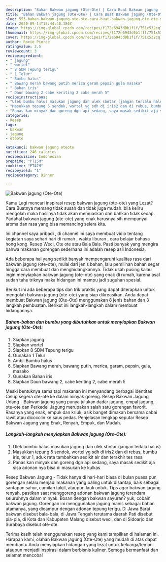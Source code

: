 ```yaml
---
description: "Bahan Bakwan jagung (Ote-Ote) | Cara Buat Bakwan jagung (Ote-Ote) Yang Mudah Dan Praktis"
title: "Bahan Bakwan jagung (Ote-Ote) | Cara Buat Bakwan jagung (Ote-Ote) Yang Mudah Dan Praktis"
slug: 553-bahan-bakwan-jagung-ote-ote-cara-buat-bakwan-jagung-ote-ote-yang-mudah-dan-praktis
date: 2020-09-14T15:44:40.180Z
image: https://img-global.cpcdn.com/recipes/f172e6943d0b1f1f/751x532cq70/bakwan-jagung-ote-ote-foto-resep-utama.jpg
thumbnail: https://img-global.cpcdn.com/recipes/f172e6943d0b1f1f/751x532cq70/bakwan-jagung-ote-ote-foto-resep-utama.jpg
cover: https://img-global.cpcdn.com/recipes/f172e6943d0b1f1f/751x532cq70/bakwan-jagung-ote-ote-foto-resep-utama.jpg
author: Roxie Pierce
ratingvalue: 3.5
reviewcount: 3
recipeingredient:
- " jagung"
- " wortel"
- " 8 SDM Tepung terigu"
- " 1 Telur"
- " Bumbu halus"
- " Bawang merah bawang putih merica garam pepsin gula masako"
- " Bahan iris"
- " Daun bawang 2 cabe keriting 2 cabe merah 5"
recipeinstructions:
- "Ulek bumbu halus masukan jagung dan ulek sbntar (jangan terlalu halus)"
- "Masukkan tepung 5 sendok, wortel yg sdh di iris2 dan di rebus, bumbu iris, telur 1, aduk rata tambahkan sedikit air dan terakhir tes rasa"
- "Panas kan minyak dan goreng dgn api sedang, saya masak sedikit aja sisa adonan nya bisa di masukan ke kulkas"
categories:
- Resep
tags:
- bakwan
- jagung
- oteote

katakunci: bakwan jagung oteote 
nutrition: 246 calories
recipecuisine: Indonesian
preptime: "PT15M"
cooktime: "PT47M"
recipeyield: "1"
recipecategory: Dinner

---
```



![Bakwan jagung (Ote-Ote)](https://img-global.cpcdn.com/recipes/f172e6943d0b1f1f/751x532cq70/bakwan-jagung-ote-ote-foto-resep-utama.jpg)

Kamu Lagi mencari inspirasi resep bakwan jagung (ote-ote) yang Lezat? Cara Buatnya memang tidak susah dan tidak juga mudah. bila keliru mengolah maka hasilnya tidak akan memuaskan dan bahkan tidak sedap. Padahal bakwan jagung (ote-ote) yang enak harusnya sih mempunyai aroma dan rasa yang bisa memancing selera kita.

Ini channel saya pribadi , di channel ini saya membuat vidio tentang kegiatan saya sehari hari di rumah , waktu liburan , cara belajar bahasa hong kong. Resep Weci, Ote ote atau Bala Bala. Pasti banyak yang mengira bahwa makanan gorengan sederhana ini adalah resep asli Indonesia.

Ada beberapa hal yang sedikit banyak mempengaruhi kualitas rasa dari bakwan jagung (ote-ote), mulai dari jenis bahan, lalu pemilihan bahan segar hingga cara membuat dan menghidangkannya. Tidak usah pusing kalau ingin menyiapkan bakwan jagung (ote-ote) yang enak di rumah, karena asal sudah tahu triknya maka hidangan ini mampu jadi suguhan spesial.


Berikut ini ada beberapa tips dan trik praktis yang dapat diterapkan untuk mengolah bakwan jagung (ote-ote) yang siap dikreasikan. Anda dapat membuat Bakwan jagung (Ote-Ote) menggunakan 8 jenis bahan dan 3 langkah pembuatan. Berikut ini langkah-langkah dalam membuat hidangannya.

<!--inarticleads1-->

##### Bahan-bahan dan bumbu yang dibutuhkan untuk menyiapkan Bakwan jagung (Ote-Ote):

1. Siapkan  jagung
1. Siapkan  wortel
1. Siapkan  8 SDM Tepung terigu
1. Gunakan  1 Telur
1. Ambil  Bumbu halus
1. Siapkan  Bawang merah, bawang putih, merica, garam, pepsin, gula, masako
1. Gunakan  Bahan iris
1. Siapkan  Daun bawang 2, cabe keriting 2, cabe merah 5


Meski bentuknya sama tapi makanan ini menyandang berbagai identitas Celup segera ote-ote ke dalam minyak goreng. Resep Bakwan Jagung Udang - Bakwan jagung yang punya julukan dadar jagung, empal jagung, ote-ote dan Perkedel Jagung merupakan salah satu gorengan favorit. Rasanya yang enak, empuk dan kriuk, asik banget dimakan bersama cabai rawit atau dicocolin ke saus pedas. Penjelasan lengkap seputar Resep Bakwan Jagung yang Enak, Renyah, Empuk, dan Mudah. 

<!--inarticleads2-->

##### Langkah-langkah menyiapkan Bakwan jagung (Ote-Ote):

1. Ulek bumbu halus masukan jagung dan ulek sbntar (jangan terlalu halus)
1. Masukkan tepung 5 sendok, wortel yg sdh di iris2 dan di rebus, bumbu iris, telur 1, aduk rata tambahkan sedikit air dan terakhir tes rasa
1. Panas kan minyak dan goreng dgn api sedang, saya masak sedikit aja sisa adonan nya bisa di masukan ke kulkas


Resep Bakwan Jagung - Tidak hanya di hari-hari biasa di bulan puasa pun gorengan selalu menjadi makanan yang paling untuk disantap, baik sebagai santapan sahur, camilan takjil, ataupun lauk untuk. Tips agar bakwan jagung renyah, pastikan saat menggoreng adonan bakwan jagung terendam seluruhnya dalam minyak. Bosan dengan bakwan sayuran? yuk, cobain bakwan jagung. Gorengan ini menggunakan jagung manis sebagai bahan utamanya, yang dicampur dengan adonan tepung terigu. Di Jawa Barat bakwan disebut bala-bala, di Jawa Tengah terutama daerah Pati disebut pia-pia, di Kota dan Kabupaten Malang disebut weci, dan di Sidoarjo dan Surabaya disebut ote-ote. 

Terima kasih telah menggunakan resep yang kami tampilkan di halaman ini. Harapan kami, olahan Bakwan jagung (Ote-Ote) yang mudah di atas dapat membantu Anda menyiapkan hidangan yang lezat untuk keluarga/teman ataupun menjadi inspirasi dalam berbisnis kuliner. Semoga bermanfaat dan selamat mencoba!
